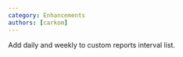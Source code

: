 ```yaml
---
category: Enhancements
authors: [carkom]
---
```


Add daily and weekly to custom reports interval list.
